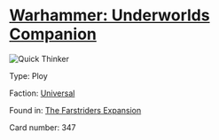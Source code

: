 # [Warhammer: Underworlds Companion](https://guidokessels.github.io/wh-underworlds)

  

![Quick Thinker](https://warhammerunderworlds.com/wp-content/uploads/sites/6/2018/03/347_ENG.png)



Type: Ploy

Faction: [Universal](https://guidokessels.github.io/wh-underworlds/factions/universal.md)

Found in: [The Farstriders Expansion](https://guidokessels.github.io/wh-underworlds/locations/the-farstriders-expansion.md)

Card number: 347
